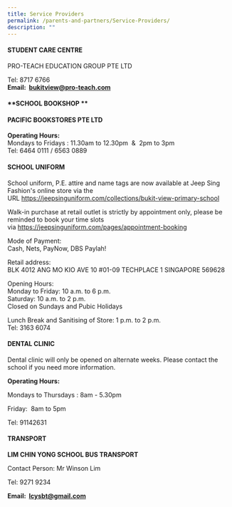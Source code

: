 ```yaml
---
title: Service Providers
permalink: /parents-and-partners/Service-Providers/
description: ""
---
```

####  **STUDENT CARE CENTRE**  

PRO-TEACH EDUCATION GROUP PTE LTD

  

Tel: 8717 6766  
**Email:  bukitview@pro-teach.com**

#### **SCHOOL BOOKSHOP ** 

#### **PACIFIC BOOKSTORES PTE LTD**

  

**Operating Hours:**  
Mondays to Fridays : 11.30am to 12.30pm  &  2pm to 3pm  
Tel: 6464 0111 / 6563 0889  
  

  

#### **SCHOOL UNIFORM**



School uniform, P.E. attire and name tags are now available at Jeep Sing Fashion's online store via the URL https://jeepsinguniform.com/collections/bukit-view-primary-school

  

Walk-in purchase at retail outlet is strictly by appointment only, please be reminded to book your time slots via https://jeepsinguniform.com/pages/appointment-booking

  

Mode of Payment:  
Cash, Nets, PayNow, DBS Paylah!

  

Retail address:  
BLK 4012 ANG MO KIO AVE 10 #01-09 TECHPLACE 1 SINGAPORE 569628

  

Opening Hours:  
Monday to Friday: 10 a.m. to 6 p.m.  
Saturday: 10 a.m. to 2 p.m.  
Closed on Sundays and Pubic Holidays 

  

Lunch Break and Sanitising of Store: 1 p.m. to 2 p.m.  
Tel: 3163 6074    

  

  

#### **DENTAL CLINIC** 

Dental clinic will only be opened on alternate weeks. Please contact the school if you need more information.

  

**Operating Hours:**  

Mondays to Thursdays : 8am - 5.30pm

Friday:  8am to 5pm

Tel: 91142631

  

#### **TRANSPORT**

**LIM CHIN YONG SCHOOL BUS TRANSPORT**

Contact Person: Mr Winson Lim

Tel: 9271 9234

**Email:  lcysbt@gmail.com**